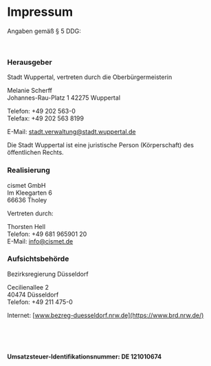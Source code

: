 # Impressum

Angaben gemäß § 5 DDG:

<br />

### Herausgeber

Stadt Wuppertal, vertreten durch die Oberbürgermeisterin

Melanie Scherff  
Johannes-Rau-Platz 1 
42275 Wuppertal

Telefon: +49 202 563-0  
Telefax: +49 202 563 8199

E-Mail: [stadt.verwaltung@stadt.wuppertal.de](mailto:stadt.verwaltung@stadt.wuppertal.de)

Die Stadt Wuppertal ist eine juristische Person (Körperschaft) des öffentlichen Rechts.

### Realisierung

cismet GmbH  
Im Kleegarten 6  
66636 Tholey

Vertreten durch:

Thorsten Hell  
Telefon: +49 681 965901 20  
E-Mail: [info@cismet.de](mailto:info@cismet.de)

### Aufsichtsbehörde

Bezirksregierung Düsseldorf

Cecilienallee 2  
40474 Düsseldorf  
Telefon: +49 211 475-0

Internet: [www.bezreg-duesseldorf.nrw.de](https://www.brd.nrw.de/)

<br />
<br />
<br />

**Umsatzsteuer-Identifikationsnummer: DE 121010674**
